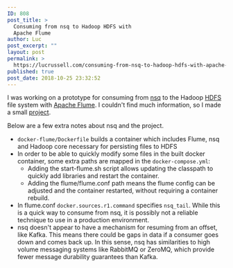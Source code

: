 ```yaml
---
ID: 808
post_title: >
  Consuming from nsq to Hadoop HDFS with
  Apache Flume
author: Luc
post_excerpt: ""
layout: post
permalink: >
  https://lucrussell.com/consuming-from-nsq-to-hadoop-hdfs-with-apache-flume/
published: true
post_date: 2018-10-25 23:32:52
---
```

I was working on a prototype for consuming from [nsq](https://nsq.io/) to the Hadoop [HDFS](https://hortonworks.com/apache/hdfs/) file system with [Apache Flume](https://flume.apache.org/). I couldn't find much information, so I made a small [project](https://github.com/lucrussell/flume-nsq).

Below are a few extra notes about nsq and the project.

* `docker-flume/Dockerfile` builds a container which includes Flume, nsq and Hadoop core necessary for persisting files to HDFS
* In order to be able to quickly modify some files in the built docker container, some extra paths are mapped in the `docker-compose.yml`:
  * Adding the start-flume.sh script allows updating the classpath to quickly add libraries and restart the container.
  * Adding the flume/flume.conf path means the flume config can be adjusted and the container restarted, without requiring a container rebuild.
* In flume.conf `docker.sources.r1.command` specifies `nsq_tail`. While this is a quick way to consume from nsq, it is possibly not a reliable technique to use in a production environment.
* nsq doesn't appear to have a mechanism for resuming from an offset, like Kafka. This means there could be gaps in data if a consumer goes down and comes back up. In this sense, nsq has similarities to high volume messaging systems like RabbitMQ or ZeroMQ, which provide fewer message durability guarantees than Kafka.